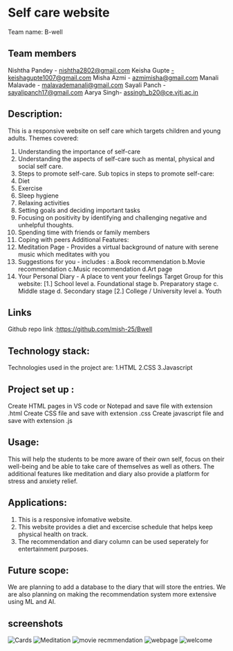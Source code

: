 # Self care website

Team name: B-well

## Team members
Nishtha Pandey - nishtha2802@gmail.com 
Keisha Gupte -keishagupte1007@gmail.com 
Misha Azmi - azmimisha@gmail.com
Manali Malavade - malavademanali@gmail.com
Sayali Panch - sayalipanch17@gmail.com
Aarya Singh- assingh_b20@ce.vjti.ac.in

## Description:
This is a responsive website on self care which targets children and young adults.
Themes covered:
 1. Understanding the importance of self-care 
 2. Understanding the aspects of self-care such as mental, physical and social self care. 
 3. Steps to promote self-care. 
Sub topics in steps to promote self-care:
 1. Diet 
 2. Exercise
 3. Sleep hygiene
 4. Relaxing activities
 5. Setting goals and deciding important tasks
 6. Focusing on positivity by identifying and challenging negative and unhelpful thoughts.
 7. Spending time with friends or family members
 8. Coping with peers
Additional Features:
 1. Meditation Page - Provides a virtual background of nature with serene music which meditates with you   
 2. Suggestions for you - includes :
     a.Book recommendation
     b.Movie recommendation
     c.Music recommendation
     d.Art page
 3. Your Personal Diary - A place to vent your feelings 
Target Group for this website:
[1.] School level a. Foundational stage b. Preparatory stage c. Middle stage d. Secondary stage 
[2.] College / University level a. Youth

## Links
Github repo link :https://github.com/mish-25/Bwell

## Technology stack:
Technologies used in the project are:
1.HTML
2.CSS
3.Javascript

## Project set up :
Create HTML pages in VS code or Notepad and save file with extension .html
Create CSS file and save with extension .css
Create javascript file and save with extension .js

## Usage:
This will help the students to be more aware of their own self, focus on their well-being and be able to take care of themselves as well as others.
The additional features like meditation and diary also provide a platform for stress and anxiety relief.

## Applications:
1. This is a responsive infomative website. 
2. This website provides a diet and excercise schedule that helps keep physical health on track. 
3. The recommendation and diary column can be used seperately for entertainment purposes.

## Future scope:
We are planning to add a database to the diary that will store the entries. We are also planning on making the recommendation system more extensive using ML and AI.   

## screenshots

![Cards](https://user-images.githubusercontent.com/90711782/160224563-f5602d5b-4daf-4b53-a060-f99253af7a5e.png)
![Meditation](https://user-images.githubusercontent.com/90711782/160224591-bc78c021-fb49-41dd-a169-e5fffc2fcc53.png)
![movie recmmendation](https://user-images.githubusercontent.com/90711782/160224594-0f70fe22-513e-4801-862c-0f3dedd0edce.png)
![webpage](https://user-images.githubusercontent.com/90711782/160224602-e071dbbf-450d-4c08-8d83-5a25738f8d3e.png)
![welcome](https://user-images.githubusercontent.com/90711782/160224604-e2317caf-d86c-41ac-a0d3-11f3c7f0820b.png)
